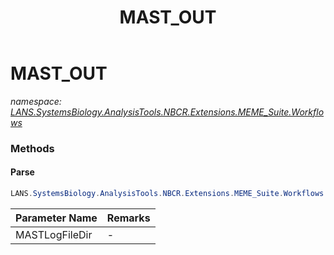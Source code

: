﻿---
title: MAST_OUT
---

# MAST_OUT
_namespace: [LANS.SystemsBiology.AnalysisTools.NBCR.Extensions.MEME_Suite.Workflows](N-LANS.SystemsBiology.AnalysisTools.NBCR.Extensions.MEME_Suite.Workflows.html)_



### Methods

#### Parse
```csharp
LANS.SystemsBiology.AnalysisTools.NBCR.Extensions.MEME_Suite.Workflows.MAST_OUT.Parse(System.String)
```


|Parameter Name|Remarks|
|--------------|-------|
|MASTLogFileDir|-|





